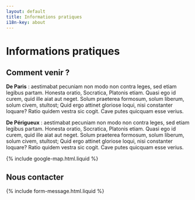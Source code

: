 ```yaml
--- 
layout: default 
title: Informations pratiques
i18n-key: about 
---
```


# Informations pratiques

## Comment venir ?

**De Paris** : aestimabat pecuniam non modo non contra leges, sed etiam legibus partam. Honesta oratio, Socratica, Platonis etiam. Quasi ego id curem, quid ille aiat aut neget. Solum praeterea formosum, solum liberum, solum civem, stultost; Quid ergo attinet gloriose loqui, nisi constanter loquare? Ratio quidem vestra sic cogit. Cave putes quicquam esse verius.

**De Périgueux** : aestimabat pecuniam non modo non contra leges, sed etiam legibus partam. Honesta oratio, Socratica, Platonis etiam. Quasi ego id curem, quid ille aiat aut neget. Solum praeterea formosum, solum liberum, solum civem, stultost; Quid ergo attinet gloriose loqui, nisi constanter loquare? Ratio quidem vestra sic cogit. Cave putes quicquam esse verius.</p>

{% include google-map.html.liquid %}

## Nous contacter

{% include form-message.html.liquid %}